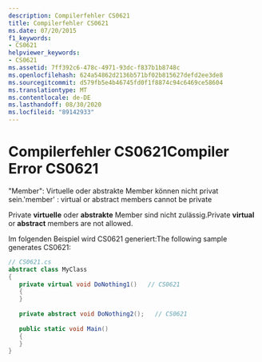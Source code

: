 ```yaml
---
description: Compilerfehler CS0621
title: Compilerfehler CS0621
ms.date: 07/20/2015
f1_keywords:
- CS0621
helpviewer_keywords:
- CS0621
ms.assetid: 7ff392c6-478c-4971-93dc-f837b1b8748c
ms.openlocfilehash: 624a54862d2136b571bf02b815627defd2ee3de8
ms.sourcegitcommit: d579fb5e4b46745fd0f1f8874c94c6469ce58604
ms.translationtype: MT
ms.contentlocale: de-DE
ms.lasthandoff: 08/30/2020
ms.locfileid: "89142933"
---
```

# <a name="compiler-error-cs0621"></a><span data-ttu-id="d1753-103">Compilerfehler CS0621</span><span class="sxs-lookup"><span data-stu-id="d1753-103">Compiler Error CS0621</span></span>
<span data-ttu-id="d1753-104">"Member": Virtuelle oder abstrakte Member können nicht privat sein.</span><span class="sxs-lookup"><span data-stu-id="d1753-104">'member' : virtual or abstract members cannot be private</span></span>  
  
 <span data-ttu-id="d1753-105">Private **virtuelle** oder **abstrakte** Member sind nicht zulässig.</span><span class="sxs-lookup"><span data-stu-id="d1753-105">Private **virtual** or **abstract** members are not allowed.</span></span>  
  
 <span data-ttu-id="d1753-106">Im folgenden Beispiel wird CS0621 generiert:</span><span class="sxs-lookup"><span data-stu-id="d1753-106">The following sample generates CS0621:</span></span>  
  
```csharp  
// CS0621.cs  
abstract class MyClass  
{  
   private virtual void DoNothing1()   // CS0621  
   {  
   }  
  
   private abstract void DoNothing2();   // CS0621  
  
   public static void Main()  
   {  
   }  
}  
```
